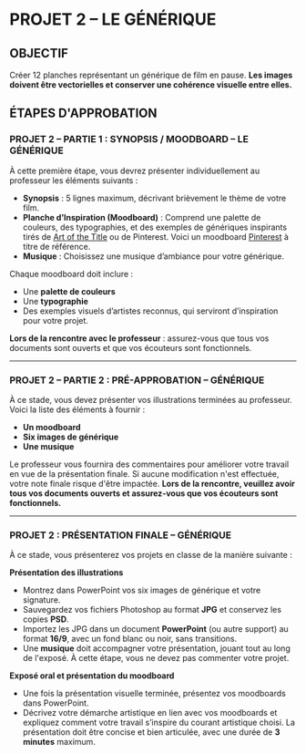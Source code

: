# PROJET 2 – LE GÉNÉRIQUE

## OBJECTIF
Créer 12 planches représentant un générique de film en pause. **Les images doivent être vectorielles et conserver une cohérence visuelle entre elles.**

## ÉTAPES D'APPROBATION

### PROJET 2 – PARTIE 1 : SYNOPSIS / MOODBOARD – LE GÉNÉRIQUE

À cette première étape, vous devrez présenter individuellement au professeur les éléments suivants :

- **Synopsis** : 5 lignes maximum, décrivant brièvement le thème de votre film.
- **Planche d’Inspiration (Moodboard)** : Comprend une palette de couleurs, des typographies, et des exemples de génériques inspirants tirés de [Art of the Title](http://www.artofthetitle.com) ou de Pinterest. Voici un moodboard [Pinterest](https://pin.it/72P9mgeuc) à titre de référence. 
- **Musique** : Choisissez une musique d’ambiance pour votre générique.

Chaque moodboard doit inclure :
  - Une **palette de couleurs**
  - Une **typographie**
  - Des exemples visuels d’artistes reconnus, qui serviront d’inspiration pour votre projet.

**Lors de la rencontre avec le professeur** : assurez-vous que tous vos documents sont ouverts et que vos écouteurs sont fonctionnels.

---

### PROJET 2 – PARTIE 2 : PRÉ-APPROBATION – GÉNÉRIQUE

À ce stade, vous devez présenter vos illustrations terminées au professeur. Voici la liste des éléments à fournir :

- **Un moodboard**
- **Six images de générique**
- **Une musique**

Le professeur vous fournira des commentaires pour améliorer votre travail en vue de la présentation finale. Si aucune modification n'est effectuée, votre note finale risque d'être impactée. **Lors de la rencontre, veuillez avoir tous vos documents ouverts et assurez-vous que vos écouteurs sont fonctionnels.**

---

### PROJET 2 : PRÉSENTATION FINALE – GÉNÉRIQUE

À ce stade, vous présenterez vos projets en classe de la manière suivante :

**Présentation des illustrations**  
   - Montrez dans PowerPoint vos six images de générique et votre signature.
   - Sauvegardez vos fichiers Photoshop au format **JPG** et conservez les copies **PSD**.
   - Importez les JPG dans un document **PowerPoint** (ou autre support) au format **16/9**, avec un fond blanc ou noir, sans transitions.
   - Une **musique** doit accompagner votre présentation, jouant tout au long de l'exposé. À cette étape, vous ne devez pas commenter votre projet.

**Exposé oral et présentation du moodboard**  
   - Une fois la présentation visuelle terminée, présentez vos moodboards dans PowerPoint.
   - Décrivez votre démarche artistique en lien avec vos moodboards et expliquez comment votre travail s’inspire du courant artistique choisi. La présentation doit être concise et bien articulée, avec une durée de **3 minutes** maximum.
